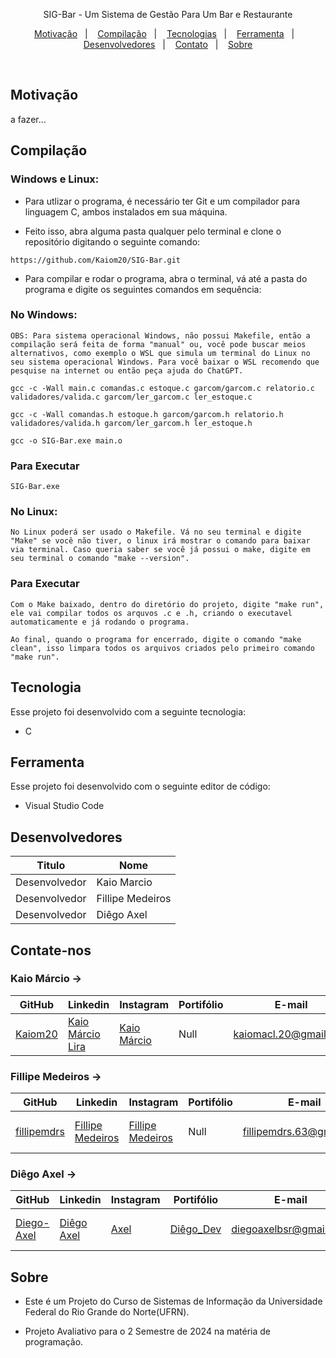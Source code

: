 <p align="center">
SIG-Bar - Um Sistema de Gestão Para Um Bar e Restaurante
</p>

<p align="center">
  <a href="#-motivacao">Motivação</a>&nbsp;&nbsp;&nbsp;|&nbsp;&nbsp;&nbsp;
  <a href="#-compilacao">Compilação</a>&nbsp;&nbsp;&nbsp;|&nbsp;&nbsp;&nbsp;
  <a href="#-tecnologia">Tecnologias</a>&nbsp;&nbsp;&nbsp;|&nbsp;&nbsp;&nbsp;
  <a href="#-ferramenta">Ferramenta</a>&nbsp;&nbsp;&nbsp;|&nbsp;&nbsp;&nbsp;
  <a href="#-desenvolvedores">Desenvolvedores</a>&nbsp;&nbsp;&nbsp;|&nbsp;&nbsp;&nbsp;
  <a href="#-contato">Contato</a>&nbsp;&nbsp;&nbsp;|&nbsp;&nbsp;&nbsp;
  <a href="#-sobre">Sobre</a>
</p>
<br>

## Motivação

a fazer...

## Compilação

 ### Windows e Linux:

 - Para utlizar o programa, é necessário ter Git e um compilador para linguagem C, ambos instalados em sua máquina.

 - Feito isso, abra alguma pasta qualquer pelo terminal e clone o repositório digitando o seguinte comando:

```shell
https://github.com/Kaiom20/SIG-Bar.git
 ```
- Para compilar e rodar o programa, abra o terminal, vá até a pasta do programa e digite os seguintes comandos em sequência:

### No Windows:

```shell
OBS: Para sistema operacional Windows, não possui Makefile, então a compilação será feita de forma "manual" ou, você pode buscar meios alternativos, como exemplo o WSL que simula um terminal do Linux no seu sistema operacional Windows. Para você baixar o WSL recomendo que pesquise na internet ou então peça ajuda do ChatGPT.
```

```shell
gcc -c -Wall main.c comandas.c estoque.c garcom/garcom.c relatorio.c validadores/valida.c garcom/ler_garcom.c ler_estoque.c
```

```shell
gcc -c -Wall comandas.h estoque.h garcom/garcom.h relatorio.h validadores/valida.h garcom/ler_garcom.h ler_estoque.h
```

```shell
gcc -o SIG-Bar.exe main.o
```
### Para Executar

```shell
SIG-Bar.exe
```

### No Linux:

```shell
No Linux poderá ser usado o Makefile. Vá no seu terminal e digite "Make" se você não tiver, o linux irá mostrar o comando para baixar via terminal. Caso queria saber se você já possui o make, digite em seu terminal o comando "make --version".
```

### Para Executar

```shell
Com o Make baixado, dentro do diretório do projeto, digite "make run", ele vai compilar todos os arquvos .c e .h, criando o executavel automaticamente e já rodando o programa.
```

```shell
Ao final, quando o programa for encerrado, digite o comando "make clean", isso limpara todos os arquivos criados pelo primeiro comando "make run".
```

##  Tecnologia

Esse projeto foi desenvolvido com a seguinte tecnologia:

- C

##  Ferramenta
Esse projeto foi desenvolvido com o seguinte editor de código:

- Visual Studio Code

##  Desenvolvedores 

| Titulo | Nome |
| ------ | ------ |
| Desenvolvedor | Kaio Marcio |
| Desenvolvedor | Fillipe Medeiros |
| Desenvolvedor | Diêgo Axel |

## Contate-nos

### Kaio Márcio ->

| GitHub | Linkedin | Instagram | Portifólio | E-mail | Celular |
| ------ | ------ | ------ | ------ | ------ | ------ |
| [Kaiom20](https://github.com/Kaiom20) | [Kaio Márcio Lira](https://www.linkedin.com/in/kaio-márcio-lira-24264b2b7/) | [Kaio Márcio](https://www.instagram.com/kaiom.20/) | Null | kaiomacl.20@gmail.com | (83) 98716-3046 |

### Fillipe Medeiros ->

| GitHub | Linkedin | Instagram | Portifólio | E-mail | Celular |
| ------ | ------ | ------ | ------ | ------ | ------ |
| [fillipemdrs](https://github.com/fillipemdrs) | [Fillipe Medeiros](https://www.linkedin.com/in/fillipe-medeiros-ara%C3%BAjo-morais-13bb68334/) | [Fillipe Medeiros](https://www.instagram.com/fillipemdrs/) | Null | fillipemdrs.63@gmail.com | (83) 98131-6252 |

### Diêgo Axel ->

| GitHub | Linkedin | Instagram | Portifólio | E-mail | Celular |
| ------ | ------ | ------ | ------ | ------ | ------ |
| [Diego-Axel](https://github.com/Diego-Axel) | [Diêgo Axel](https://www.linkedin.com/in/di%C3%AAgo-axel-1684452b5/) | [Axel](https://www.instagram.com/diegoaxelbsr/) | [Diêgo_Dev](https://diego-axel.github.io/) | diegoaxelbsr@gmail.com | (84) 99977-4459 |

##  Sobre

- Este é um Projeto do Curso de Sistemas de Informação da Universidade Federal do Rio Grande do Norte(UFRN).

- Projeto Avaliativo para o 2 Semestre de 2024 na matéria de programação.